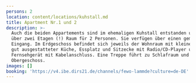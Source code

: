 ```yaml
---
persons: 2
location: content/locations/kuhstall.md
title: Apartment Nr.1 und 2
description: >-
  Auch die beiden Appartements sind im ehemaligen Kuhstall entstanden und bieten
  über zwei Etagen (!) Raum für 2 Personen. Sie verfügen über einen gemeinsamen
  Eingang. Im Erdgeschoss befindet sich jeweils der Wohnraum mit kleiner aber
  gut ausgestatteter Küche, Essplatz und Sitzecke mit Radio/CD-Player und
  Fernsehgerät mit Kabelanschluss. Eine Treppe führt zu Schlafraum und Dusche im
  Obergeschoss.
images: []
booking: 'https://v4.ibe.dirs21.de/channels/fewo-lammde?culture=de-DE'
---
```


